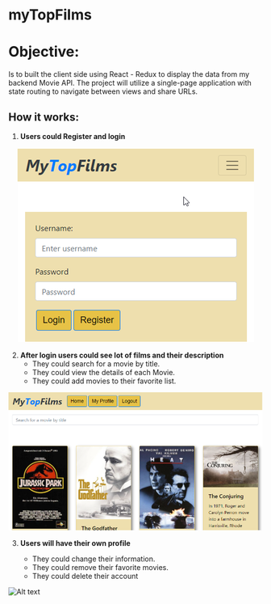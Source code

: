 # myTopFilms
 
# Objective:

Is to built the client side using React - Redux to display the data from 
my backend Movie API. The project will utilize a single-page application 
with state routing to navigate between views and share URLs.

## How it works:

1. **Users could Register and login**
<div align='center'>
<img src='https://github.com/moses0072/myFlix-client/blob/final/images/log_reg.png' alt='Alt text' title='Register or login' style='max-width:100%'>
</div>

2. **After login users could see lot of films and their description**
    * They could search for a movie by title.
    * They could view the details of each Movie.
    * They could add movies to their favorite list.
  
  <div align='center'>
<img src='https://github.com/moses0072/myFlix-client/blob/final/images/first.png' alt='Alt text' title='login' style='max-width:100%'>
</div>

3. **Users will have their own profile**
    * They could change their information.
    * They could remove their favorite movies.
    * They could delete their account

   <div align='center'>
<img src='https://github.com/moses0072/myFlix-client/blob/final/images/profile.png https://github.com/moses0072/myFlix-client/blob/final/images/profile.png' alt='Alt text' title='login' style='max-width:100%'>
</div>

